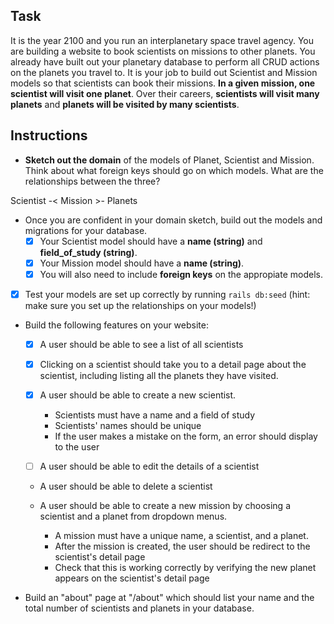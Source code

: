 ## Task

It is the year 2100 and you run an interplanetary space travel agency.  You are building a website to book scientists on missions to other planets.  You already have built out your planetary database to perform all CRUD actions on the planets you travel to.  It is your job to build out Scientist and Mission models so that scientists can book their missions.  **In a given mission, one scientist will visit one planet**.  Over their careers, **scientists will visit many planets** and **planets will be visited by many scientists**.

## Instructions

- **Sketch out the domain** of the models of Planet, Scientist and Mission.  Think about what foreign keys should go on which models.  What are the relationships between the three?

Scientist -< Mission >- Planets

- Once you are confident in your domain sketch, build out the models and migrations for your database. 
    - [X] Your Scientist model should have a **name (string)** and **field_of_study (string)**.  
    - [X] Your Mission model should have a **name (string)**.  
    - [X] You will also need to include **foreign keys** on the appropiate models.  

- [X] Test your models are set up correctly by running `rails db:seed` (hint: make sure you set up the relationships on your models!)

- Build the following features on your website:

    - [X] A user should be able to see a list of all scientists

    - [X] Clicking on a scientist should take you to a detail page about the scientist, including listing all the planets they have visited.

    - [X] A user should be able to create a new scientist.
        - Scientists must have a name and a field of study
        - Scientists' names should be unique
        - If the user makes a mistake on the form, an error should display to the user

    - [ ] A user should be able to edit the details of a scientist

    - A user should be able to delete a scientist

    - A user should be able to create a new mission by choosing a scientist and a planet from dropdown menus.
        - A mission must have a unique name, a scientist, and a planet.
        - After the mission is created, the user should be redirect to the scientist's detail page
        - Check that this is working correctly by verifying the new planet appears on the scientist's detail page
        
 - Build an "about" page at "/about" which should list your name and the total number of scientists and planets in your database.
